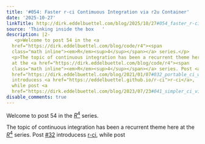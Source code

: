```yaml
---
title: '#054: Faster r-ci Contimuous Integration via r2u Container'
date: '2025-10-27'
linkTitle: http://dirk.eddelbuettel.com/blog/2025/10/27#054_faster_r-ci
source: 'Thinking inside the box   '
description: |2-
   <p>Welcome to post 54 in the <a
  href="https://dirk.eddelbuettel.com/blog/code/r4"><span
  class="math inline"><em>R</em><sup>4</sup></span></a> series.</p>
  <p>The topic of continuous integration has been a recurrent theme here
  at the <a href="https://dirk.eddelbuettel.com/blog/code/r4"><span
  class="math inline"><em>R</em><sup>4</sup></span></a> series. Post <a
  href="https://dirk.eddelbuettel.com/blog/2021/01/07#032_portable_ci_with_r-ci">#32</a>
  introducess <a href="https://eddelbuettel.github.io/r-ci">r-ci</a>,
  while post <a
  href="https://dirk.eddelbuettel.com/blog/2023/07/23#041_simpler_ci_via_r2u" ...
disable_comments: true
---
```

 <p>Welcome to post 54 in the <a
href="https://dirk.eddelbuettel.com/blog/code/r4"><span
class="math inline"><em>R</em><sup>4</sup></span></a> series.</p>
<p>The topic of continuous integration has been a recurrent theme here
at the <a href="https://dirk.eddelbuettel.com/blog/code/r4"><span
class="math inline"><em>R</em><sup>4</sup></span></a> series. Post <a
href="https://dirk.eddelbuettel.com/blog/2021/01/07#032_portable_ci_with_r-ci">#32</a>
introducess <a href="https://eddelbuettel.github.io/r-ci">r-ci</a>,
while post <a
href="https://dirk.eddelbuettel.com/blog/2023/07/23#041_simpler_ci_via_r2u" ...